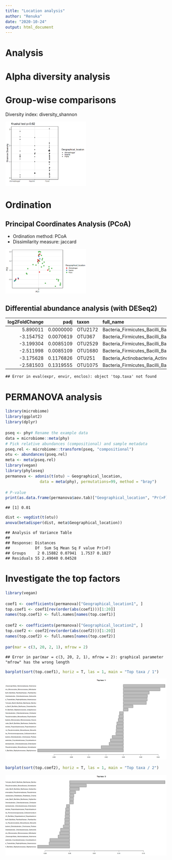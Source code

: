 ```yaml
---
title: "Location analysis"
author: "Renuka"
date: "2020-10-24"
output: html_document
---
```


# Analysis




# Alpha diversity analysis




# Group-wise comparisons

Diversity index: diversity_shannon

<img src="figure_location/group_comp-1.png" title="plot of chunk group_comp" alt="plot of chunk group_comp" width="50%" />

# Ordination



## Principal Coordinates Analysis (PCoA)

* Ordination method: PCoA
* Dissimilarity measure: jaccard

<img src="figure_location/pcoa-1.png" title="plot of chunk pcoa" alt="plot of chunk pcoa" width="50%" />


## Differential abundance analysis (with DESeq2)


| log2FoldChange|      padj|taxon   |full_name                                                                        |
|--------------:|---------:|:-------|:--------------------------------------------------------------------------------|
|       5.890011| 0.0000000|OTU2172 |Bacteria_Firmicutes_Bacilli_Bacillales_Staphylococcaceae_Staphylococcus          |
|      -3.154752| 0.0070619|OTU367  |Bacteria_Firmicutes_Bacilli_Bacillales_Bacillaceae_Bacillus                      |
|      -3.199304| 0.0085109|OTU2529 |Bacteria_Firmicutes_Bacilli_Bacillales_Bacillaceae_Virgibacillus                 |
|      -2.511998| 0.0085109|OTU1680 |Bacteria_Firmicutes_Bacilli_Bacillales_Paenibacillaceae _Paenibacillus           |
|      -3.175628| 0.1176826|OTU251  |Bacteria_Actinobacteria_Actinobacteria_Micrococcales_Micrococcaceae_Arthrobacter |
|      -2.581503| 0.1319555|OTU1075 |Bacteria_Firmicutes_Bacilli_Bacillales_Bacillaceae_Geobacillus                   |

```
## Error in eval(expr, envir, enclos): object 'top.taxa' not found
```

# PERMANOVA analysis


```r
library(microbiome)
library(ggplot2)
library(dplyr)

pseq <- phy# Rename the example data
data = microbiome::meta(phy)
# Pick relative abundances (compositional) and sample metadata 
pseq.rel <- microbiome::transform(pseq, "compositional")
otu <- abundances(pseq.rel)
meta <- meta(pseq.rel)
library(vegan)
library(phyloseq)
permanova <- adonis(t(otu) ~ Geographical_location,
               data = meta(phy), permutations=99, method = "bray")

# P-value
print(as.data.frame(permanova$aov.tab)["Geographical_location", "Pr(>F)"])
```

```
## [1] 0.01
```

```r
dist <- vegdist(t(otu))
anova(betadisper(dist, meta$Geographical_location))
```

```
## Analysis of Variance Table
## 
## Response: Distances
##           Df  Sum Sq Mean Sq F value Pr(>F)
## Groups     2 0.15882 0.07941  1.7537 0.1827
## Residuals 55 2.49040 0.04528
```


# Investigate the top factors


```r
library(vegan)

coef1 <- coefficients(permanova)["Geographical_location1", ]
top.coef1 <- coef1[rev(order(abs(coef1)))[1:20]]
names(top.coef1) <- full.names[names(top.coef1)]

coef2 <- coefficients(permanova)["Geographical_location2", ]
top.coef2 <- coef2[rev(order(abs(coef2)))[1:20]]
names(top.coef2) <- full.names[names(top.coef2)]

par(mar = c(3, 20, 2, 1), mfrow = 2)
```

```
## Error in par(mar = c(3, 20, 2, 1), mfrow = 2): graphical parameter "mfrow" has the wrong length
```

```r
barplot(sort(top.coef1), horiz = T, las = 1, main = "Top taxa / 1")
```

![plot of chunk top_factors](figure_location/top_factors-1.png)

```r
barplot(sort(top.coef2), horiz = T, las = 1, main = "Top taxa / 2")
```

![plot of chunk top_factors](figure_location/top_factors-2.png)

